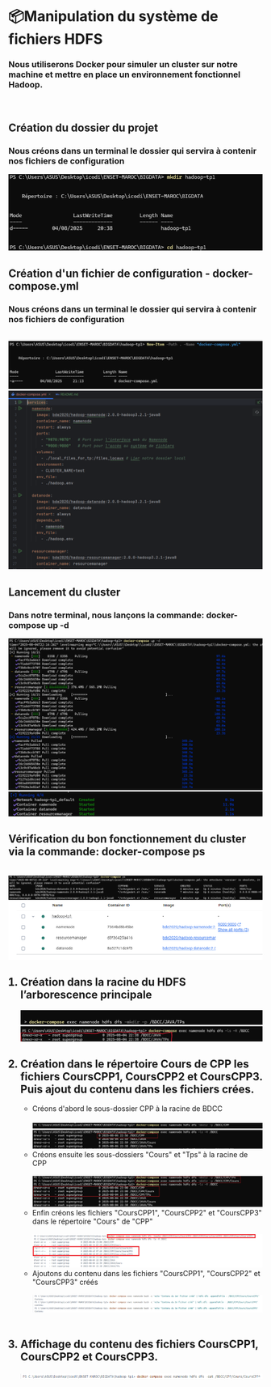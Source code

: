 <h1>📦Manipulation du système de fichiers HDFS</h1>
<p><h3>Nous utiliserons Docker pour simuler un cluster sur notre machine et mettre en place un environnement fonctionnel Hadoop.</h3></p>
<br/>
<h2>Création du dossier du projet</h2>
<p><h3>Nous créons dans un terminal le dossier qui servira à contenir nos fichiers de configuration</h3></p>
<img src="captures/creation-dossier.png">
<br/>
<h2>Création d'un fichier de configuration - docker-compose.yml</h2>
<p><h3>Nous créons dans un terminal le dossier qui servira à contenir nos fichiers de configuration</h3></p>
<br/>
<img src="captures/docker-compose.png">
<br/>
<img src="captures/docker-compose.yml.png">
<br/>
<h2>Lancement du cluster</h2>
<p><h3>Dans notre terminal, nous lançons la commande: <strong>docker-compose up -d</strong></h3></p>
<img src="captures/lancement-cluster.png">
<br/>
<img src="captures/created.png">
<h2>Vérification du bon fonctionnement du cluster via la commande: docker-compose ps</h2>
<br/>
<img src="captures/docker-compose-ps.png">
<br/>
<img src="captures/conteneurs.png">
<br/>
<ol>
<h2><li>Création dans la racine du HDFS l’arborescence principale</li></h2>
<img src="captures/hdf-dfs-exec.png">
<br/>
<img src="captures/visualisation-racine.png">
<br/>
<h2><li>Création dans le répertoire Cours de CPP les fichiers CoursCPP1, CoursCPP2 et
CoursCPP3. Puis ajout du contenu dans les fichiers crées.</li></h2>
<ul>
<li>Créons d'abord le sous-dossier CPP à la racine de BDCC</li>
<br/>
<img src="captures/BDCC-CPP.png">
<img src="captures/visual-CPP.png">
<br/>
<li>Créons ensuite les sous-dossiers "Cours" et "Tps" à la racine de CPP</li>
<br/>
<img src="captures/CPP-Cours-TPs.png">
<br/>
<li>Enfin créons les fichiers "CoursCPP1", "CoursCPP2" et "CoursCPP3" dans le répertoire "Cours" de "CPP"</li>
<br/>
<img src="captures/creation-fichiers.png">
<br/>
<li>Ajoutons du contenu dans les fichiers "CoursCPP1", "CoursCPP2" et "CoursCPP3" créés</li>
<br/>
<img src="captures/Ajout-contenu.png">
</ul>
<br/>
<h2><li>Affichage du contenu des fichiers CoursCPP1, CoursCPP2 et CoursCPP3.</li></h2>
<img src="captures/Affichage-contenu.png">
</ol>